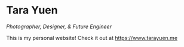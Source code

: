 # Tara Yuen

*Photographer, Designer, & Future Engineer*

This is my personal website! Check it out at https://www.tarayuen.me
